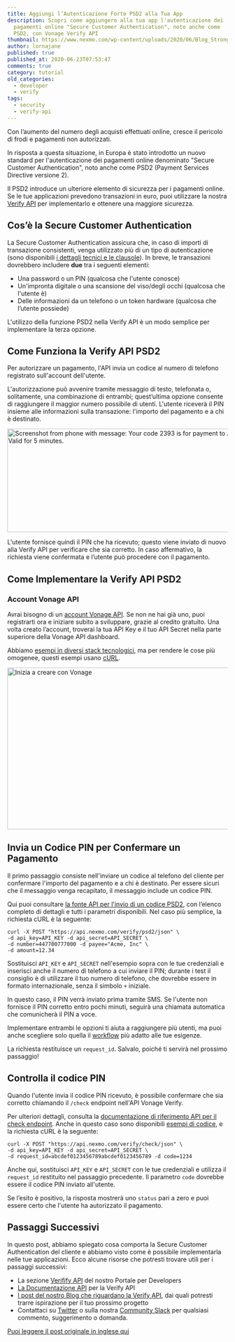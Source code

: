 ```yaml
---
title: Aggiungi l’Autenticazione Forte PSD2 alla Tua App
description: Scopri come aggiungere alla tua app l'autenticazione dei 
  pagamenti online "Secure Customer Authentication", noto anche come 
  PSD2, con Vonage Verify API
thumbnail: https://www.nexmo.com/wp-content/uploads/2020/06/Blog_Strong-Customer-Authentication_1200x600-2.png
author: lornajane
published: true
published_at: 2020-06-23T07:53:47
comments: true
category: tutorial
old_categories:
  - developer
  - verify
tags:
  - security
  - verify-api
---
```


Con l’aumento del numero degli acquisti effettuati online, cresce il pericolo di frodi e pagamenti non autorizzati.

In risposta a questa situazione, in Europa è stato introdotto un nuovo standard per l'autenticazione dei pagamenti online denominato "Secure Customer Authentication", noto anche come PSD2 (Payment Services Directive versione 2).

Il PSD2 introduce un ulteriore elemento di sicurezza per i pagamenti online. Se le tue applicazioni prevedono transazioni in euro, puoi utilizzare la nostra [Verify API](https://developer.nexmo.com/verify/overview) per implementarlo e ottenere una maggiore sicurezza.

## Cos’è la Secure Customer Authentication

La Secure Customer Authentication assicura che, in caso di importi di transazione consistenti, venga utilizzato più di un tipo di autenticazione (sono disponibili [i dettagli tecnici e le clausole](https://eur-lex.europa.eu/legal-content/EN/TXT/?uri=uriserv:OJ.L_.2018.069.01.0023.01.ENG&toc=OJ:L:2018:069:TOC)). In breve, le transazioni dovrebbero includere **due** tra i seguenti elementi:

- Una password o un PIN (qualcosa che l'utente conosce)
- Un'impronta digitale o una scansione del viso/degli occhi (qualcosa che l'utente è)
- Delle informazioni da un telefono o un token hardware (qualcosa che l’utente possiede)

L'utilizzo della funzione PSD2 nella Verify API è un modo semplice per implementare la terza opzione.

## Come Funziona la Verify API PSD2

Per autorizzare un pagamento, l'API invia un codice al numero di telefono registrato sull'account dell'utente.

L'autorizzazione può avvenire tramite messaggio di testo, telefonata o, solitamente, una combinazione di entrambi; quest’ultima opzione consente di raggiungere il maggior numero possibile di utenti. L'utente riceverà il PIN insieme alle informazioni sulla transazione: l'importo del pagamento e a chi è destinato.

<img src="https://www.nexmo.com/wp-content/uploads/2020/06/sms_shot.png" alt="Screenshot from phone with message: Your code 2393 is for payment to Acme Inc. in the amount of 12.34€. Valid for 5 minutes." width="760" height="236" class="aligncenter size-full wp-image-32727" />

L'utente fornisce quindi il PIN che ha ricevuto; questo viene inviato di nuovo alla Verify API per verificare che sia corretto. In caso affermativo, la richiesta viene confermata e l’utente può  procedere con il pagamento.

## Come Implementare la Verify API PSD2

### Account Vonage API

Avrai bisogno di un [account Vonage API](http://developer.nexmo.com/ed?c=it_blog_text&ct=2020-06-23-add-strong-psd2-authentication-to-your-application). Se non ne hai già uno, puoi registrarti ora e iniziare subito a sviluppare, grazie al credito gratuito. Una volta creato l’account, troverai la tua API Key e il tuo API Secret nella parte superiore della Vonage API dashboard.

Abbiamo [esempi in diversi stack tecnologici](https://developer.nexmo.com/verify/code-snippets/send-verify-psd2-request), ma per rendere le cose più omogenee, questi esempi usano [cURL](https://curl.haxx.se).

<a href="http://developer.nexmo.com/ed?c=it_blog_banner&ct=2020-06-23-add-strong-psd2-authentication-to-your-application"><img src="https://www.nexmo.com/wp-content/uploads/2020/09/CTA_Italian.png" alt="Inizia a creare con Vonage" width="1200" height="369" class="aligncenter size-full wp-image-32500" /></a>

## Invia un Codice PIN per Confermare un Pagamento

Il primo passaggio consiste nell'inviare un codice al telefono del cliente per confermare l'importo del pagamento e a chi è destinato. Per essere sicuri che il messaggio venga recapitato, il messaggio include un codice PIN.

Qui puoi consultare [la fonte API per l'invio di un codice PSD2](https://developer.nexmo.com/api/verify#verifyRequestWithPSD2), con l’elenco completo di dettagli e tutti i parametri disponibili. Nel caso più semplice, la richiesta cURL è la seguente:

```
curl -X POST "https://api.nexmo.com/verify/psd2/json" \
-d api_key=API_KEY -d api_secret=API_SECRET \
-d number=447700777000 -d payee="Acme, Inc" \
-d amount=12.34
```

Sostituisci `API_KEY` e `API_SECRET` nell'esempio sopra con le tue credenziali e inserisci anche il numero di telefono a cui inviare il PIN; durante i test il consiglio è di utilizzare il tuo numero di telefono, che dovrebbe essere in formato internazionale, senza il simbolo `+` iniziale.

In questo caso, il PIN verrà inviato prima tramite SMS. Se l'utente non fornisce il PIN corretto entro pochi minuti, seguirà una chiamata automatica che comunicherà il PIN a voce.

Implementare entrambi le opzioni ti aiuta a raggiungere più utenti, ma puoi anche scegliere solo quella il [workflow](https://developer.nexmo.com/verify/guides/workflows-and-events) più adatto alle tue esigenze.

La richiesta restituisce un `request_id`. Salvalo, poiché ti servirà nel prossimo passaggio!

## Controlla il codice PIN

Quando l'utente invia il codice PIN ricevuto, è possibile confermare che sia corretto chiamando il `/check` endpoint nell'API Vonage Verify.

Per ulteriori dettagli, consulta la [documentazione di riferimento API per il check endpoint](https://developer.nexmo.com/api/verify#verifyCheck). Anche in questo caso sono disponibili [esempi di codice](https://developer.nexmo.com/verify/code-snippets/check-verify-request), e la richiesta cURL è la seguente:

```
curl -X POST "https://api.nexmo.com/verify/check/json" \
-d api_key=API_KEY -d api_secret=API_SECRET \
-d request_id=abcdef0123456789abcdef0123456789 -d code=1234
```

Anche qui, sostituisci `API_KEY` e `API_SECRET` con le tue credenziali e utilizza il `request_id` restituito nel passaggio precedente. Il parametro `code` dovrebbe essere il codice PIN inviato all'utente.

Se l’esito è positivo, la risposta mostrerà uno `status` pari a zero e puoi essere certo che l'utente ha autorizzato il pagamento.

## Passaggi Successivi

In questo post, abbiamo spiegato cosa comporta la Secure Customer Authentication del cliente e abbiamo visto come è possibile implementarla nelle tue applicazioni. Ecco alcune risorse che potresti trovare utili per i passaggi successivi:

  - La sezione [Verifify API](https://developer.nexmo.com/verify) del nostro Portale per Developers
  - [La Documentazione API](https://developer.nexmo.com/api/verify) per la Verify API
  - [I post del nostro Blog che riguardano la Verify API](https://www.nexmo.com/blog/tag/verify), dai quali potresti trarre ispirazione per il tuo prossimo progetto
  - Contattaci su [Twitter](https://twitter.com/VonageDev) o sulla nostra [Community Slack](https://developer.nexmo.com/community/slack) per qualsiasi commento, suggerimento o domanda.

[Puoi leggere il post originale in inglese qui](https://www.nexmo.com/blog/2020/06/23/add-strong-psd2-authentication-to-your-application)
